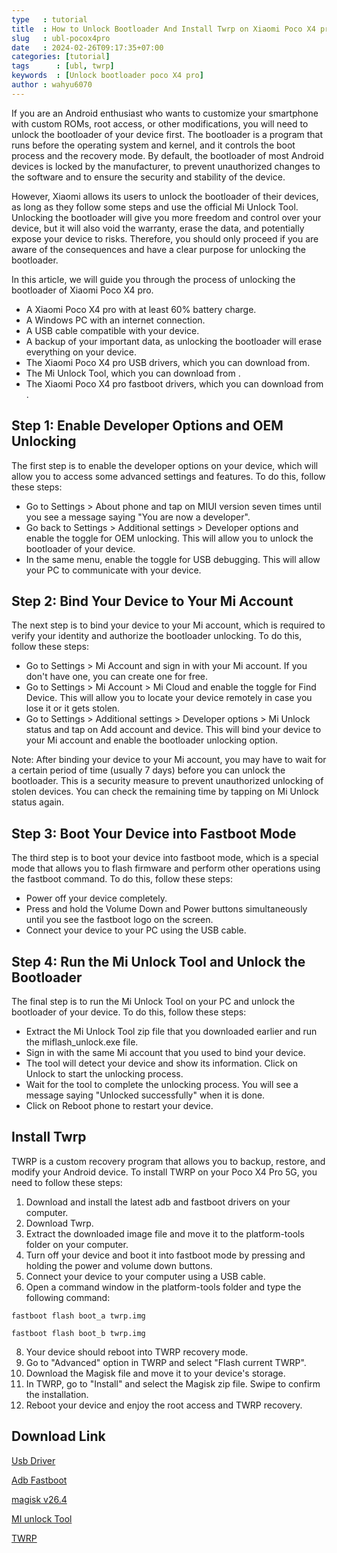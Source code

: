```yaml
---
type   : tutorial
title  : How to Unlock Bootloader And Install Twrp on Xiaomi Poco X4 pro
slug   : ubl-pocox4pro
date   : 2024-02-26T09:17:35+07:00
categories: [tutorial]
tags      : [ubl, twrp]
keywords  : [Unlock bootloader poco X4 pro]
author : wahyu6070
---
```




If you are an Android enthusiast who wants to customize your smartphone with custom ROMs, root access, or other modifications, you will need to unlock the bootloader of your device first. The bootloader is a program that runs before the operating system and kernel, and it controls the boot process and the recovery mode. By default, the bootloader of most Android devices is locked by the manufacturer, to prevent unauthorized changes to the software and to ensure the security and stability of the device.

However, Xiaomi allows its users to unlock the bootloader of their devices, as long as they follow some steps and use the official Mi Unlock Tool. Unlocking the bootloader will give you more freedom and control over your device, but it will also void the warranty, erase the data, and potentially expose your device to risks. Therefore, you should only proceed if you are aware of the consequences and have a clear purpose for unlocking the bootloader.

In this article, we will guide you through the process of unlocking the bootloader of Xiaomi Poco X4 pro.

- A Xiaomi Poco X4 pro with at least 60% battery charge.
- A Windows PC with an internet connection.
- A USB cable compatible with your device.
- A backup of your important data, as unlocking the bootloader will erase everything on your device.
- The Xiaomi Poco X4 pro USB drivers, which you can download from.
- The Mi Unlock Tool, which you can download from .
- The Xiaomi Poco X4 pro fastboot drivers, which you can download from .

## Step 1: Enable Developer Options and OEM Unlocking

The first step is to enable the developer options on your device, which will allow you to access some advanced settings and features. To do this, follow these steps:

- Go to Settings > About phone and tap on MIUI version seven times until you see a message saying "You are now a developer".
- Go back to Settings > Additional settings > Developer options and enable the toggle for OEM unlocking. This will allow you to unlock the bootloader of your device.
- In the same menu, enable the toggle for USB debugging. This will allow your PC to communicate with your device.

## Step 2: Bind Your Device to Your Mi Account

The next step is to bind your device to your Mi account, which is required to verify your identity and authorize the bootloader unlocking. To do this, follow these steps:

- Go to Settings > Mi Account and sign in with your Mi account. If you don't have one, you can create one for free.
- Go to Settings > Mi Account > Mi Cloud and enable the toggle for Find Device. This will allow you to locate your device remotely in case you lose it or it gets stolen.
- Go to Settings > Additional settings > Developer options > Mi Unlock status and tap on Add account and device. This will bind your device to your Mi account and enable the bootloader unlocking option.

Note: After binding your device to your Mi account, you may have to wait for a certain period of time (usually 7 days) before you can unlock the bootloader. This is a security measure to prevent unauthorized unlocking of stolen devices. You can check the remaining time by tapping on Mi Unlock status again.

## Step 3: Boot Your Device into Fastboot Mode

The third step is to boot your device into fastboot mode, which is a special mode that allows you to flash firmware and perform other operations using the fastboot command. To do this, follow these steps:

- Power off your device completely.
- Press and hold the Volume Down and Power buttons simultaneously until you see the fastboot logo on the screen.
- Connect your device to your PC using the USB cable.

## Step 4: Run the Mi Unlock Tool and Unlock the Bootloader

The final step is to run the Mi Unlock Tool on your PC and unlock the bootloader of your device. To do this, follow these steps:

- Extract the Mi Unlock Tool zip file that you downloaded earlier and run the miflash_unlock.exe file.
- Sign in with the same Mi account that you used to bind your device.
- The tool will detect your device and show its information. Click on Unlock to start the unlocking process.
- Wait for the tool to complete the unlocking process. You will see a message saying "Unlocked successfully" when it is done.
- Click on Reboot phone to restart your device.

## Install Twrp
TWRP is a custom recovery program that allows you to backup, restore, and modify your Android device. To install TWRP on your Poco X4 Pro 5G, you need to follow these steps:

1. Download and install the latest adb and fastboot drivers on your computer.
2. Download Twrp.
3. Extract the downloaded image file and move it to the platform-tools folder on your computer.
4. Turn off your device and boot it into fastboot mode by pressing and holding the power and volume down buttons.
5. Connect your device to your computer using a USB cable.
6. Open a command window in the platform-tools folder and type the following command:

```
fastboot flash boot_a twrp.img
```

```
fastboot flash boot_b twrp.img
```

8. Your device should reboot into TWRP recovery mode.
9. Go to "Advanced" option in TWRP and select "Flash current TWRP".
10. Download the Magisk file and move it to your device's storage.
11. In TWRP, go to "Install" and select the Magisk zip file. Swipe to confirm the installation.
12. Reboot your device and enjoy the root access and TWRP recovery.

## Download Link

[Usb Driver](https://sourceforge.net/projects/wahyu6070-project-android/files/Tools/surya/PdaNetA4199.zip/download)

[Adb Fastboot](https://androidsmart.github.io/etc/202403/adb-fastboot/)

[magisk v26.4](https://github.com/topjohnwu/Magisk/releases)

[MI unlock Tool](https://en.miui.com/unlock/download_en.html)

[TWRP](https://thecubexguide.com/litespeed-web-server-vs-nginx/)
